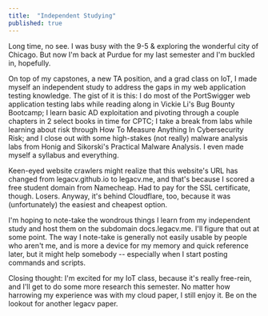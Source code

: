 ```yaml
---
title:  "Independent Studying"
published: true
---
```


Long time, no see. I was busy with the 9-5 & exploring the wonderful city of Chicago. But now I'm back at Purdue for my last semester and I'm buckled in, hopefully.

On top of my capstones, a new TA position, and a grad class on IoT, I made myself an independent study to address the gaps in my web application testing knowledge. The gist of it is this: I do most of the PortSwigger web application testing labs while reading along in Vickie Li's Bug Bounty Bootcamp; I learn basic AD exploitation and pivoting through a couple chapters in 2 select books in time for CPTC; I take a break from labs while learning about risk through How To Measure Anything In Cybersecurity Risk; and I close out with some high-stakes (not really) malware analysis labs from Honig and Sikorski's Practical Malware Analysis. I even made myself a syllabus and everything.

Keen-eyed website crawlers might realize that this website's URL has changed from legacv.github.io to legacv.me, and that's because I scored a free student domain from Namecheap. Had to pay for the SSL certificate, though. Losers. Anyway, it's behind Cloudflare, too, because it was (unfortunately) the easiest and cheapest option.

I'm hoping to note-take the wondrous things I learn from my independent study and host them on the subdomain docs.legacv.me. I'll figure that out at some point. The way I note-take is generally not easily usable by people who aren't me, and is more a device for my memory and quick reference later, but it might help somebody -- especially when I start posting commands and scripts.

Closing thought: I'm excited for my IoT class, because it's really free-rein, and I'll get to do some more research this semester. No matter how harrowing my experience was with my cloud paper, I still enjoy it. Be on the lookout for another legacv paper.
